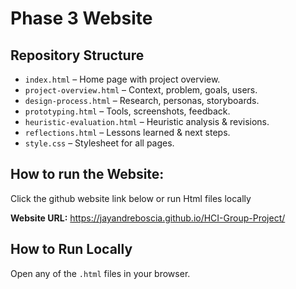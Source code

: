 # Phase 3 Website

## Repository Structure

- `index.html` – Home page with project overview.
- `project-overview.html` – Context, problem, goals, users.
- `design-process.html` – Research, personas, storyboards.
- `prototyping.html` – Tools, screenshots, feedback.
- `heuristic-evaluation.html` – Heuristic analysis & revisions.
- `reflections.html` – Lessons learned & next steps.
- `style.css` – Stylesheet for all pages.

## How to run the Website:
Click the github website link below or run Html files locally

**Website URL:** https://jayandreboscia.github.io/HCI-Group-Project/


## How to Run Locally

Open any of the `.html` files in your browser.
